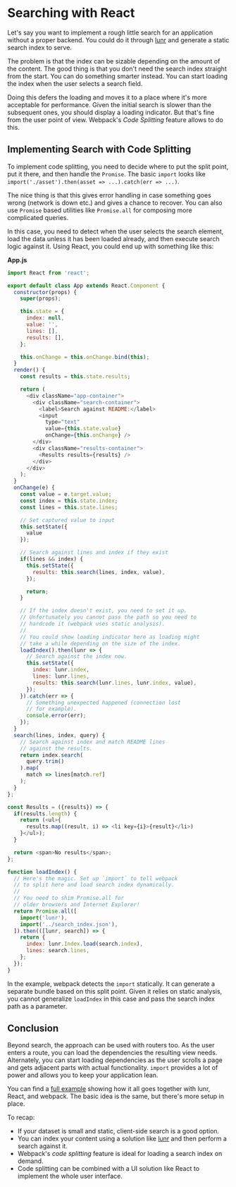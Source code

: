 # Searching with React

Let's say you want to implement a rough little search for an application without a proper backend. You could do it through [lunr](http://lunrjs.com/) and generate a static search index to serve.

The problem is that the index can be sizable depending on the amount of the content. The good thing is that you don't need the search index straight from the start. You can do something smarter instead. You can start loading the index when the user selects a search field.

Doing this defers the loading and moves it to a place where it's more acceptable for performance. Given the initial search is slower than the subsequent ones, you should display a loading indicator. But that's fine from the user point of view. Webpack's *Code Splitting* feature allows to do this.

## Implementing Search with Code Splitting

To implement code splitting, you need to decide where to put the split point, put it there, and then handle the `Promise`. The basic `import` looks like `import('./asset').then(asset => ...).catch(err => ...)`.

The nice thing is that this gives error handling in case something goes wrong (network is down etc.) and gives a chance to recover. You can also use `Promise` based utilities like `Promise.all` for composing more complicated queries.

In this case, you need to detect when the user selects the search element, load the data unless it has been loaded already, and then execute search logic against it. Using React, you could end up with something like this:

**App.js**

```javascript
import React from 'react';

export default class App extends React.Component {
  constructor(props) {
    super(props);

    this.state = {
      index: null,
      value: '',
      lines: [],
      results: [],
    };

    this.onChange = this.onChange.bind(this);
  }
  render() {
    const results = this.state.results;

    return (
      <div className="app-container">
        <div className="search-container">
          <label>Search against README:</label>
          <input
            type="text"
            value={this.state.value}
            onChange={this.onChange} />
        </div>
        <div className="results-container">
          <Results results={results} />
        </div>
      </div>
    );
  }
  onChange(e) {
    const value = e.target.value;
    const index = this.state.index;
    const lines = this.state.lines;

    // Set captured value to input
    this.setState({
      value
    });

    // Search against lines and index if they exist
    if(lines && index) {
      this.setState({
        results: this.search(lines, index, value),
      });

      return;
    }

    // If the index doesn't exist, you need to set it up.
    // Unfortunately you cannot pass the path so you need to
    // hardcode it (webpack uses static analysis).
    //
    // You could show loading indicator here as loading might
    // take a while depending on the size of the index.
    loadIndex().then(lunr => {
      // Search against the index now.
      this.setState({
        index: lunr.index,
        lines: lunr.lines,
        results: this.search(lunr.lines, lunr.index, value),
      });
    }).catch(err => {
      // Something unexpected happened (connection lost
      // for example).
      console.error(err);
    });
  }
  search(lines, index, query) {
    // Search against index and match README lines
    // against the results.
    return index.search(
      query.trim()
    ).map(
      match => lines[match.ref]
    );
  }
};

const Results = ({results}) => {
  if(results.length) {
    return (<ul>{
      results.map((result, i) => <li key={i}>{result}</li>)
    }</ul>);
  }

  return <span>No results</span>;
};

function loadIndex() {
  // Here's the magic. Set up `import` to tell webpack
  // to split here and load search index dynamically.
  //
  // You need to shim Promise.all for
  // older browsers and Internet Explorer!
  return Promise.all([
    import('lunr'),
    import('../search_index.json'),
  ]).then(([lunr, search]) => {
    return {
      index: lunr.Index.load(search.index),
      lines: search.lines,
    };
  });
}
```

In the example, webpack detects the `import` statically. It can generate a separate bundle based on this split point. Given it relies on static analysis, you cannot generalize `loadIndex` in this case and pass the search index path as a parameter.

## Conclusion

Beyond search, the approach can be used with routers too. As the user enters a route, you can load the dependencies the resulting view needs. Alternately, you can start loading dependencies as the user scrolls a page and gets adjacent parts with actual functionality. `import` provides a lot of power and allows you to keep your application lean.

You can find a [full example](https://github.com/survivejs-demos/lunr-demo) showing how it all goes together with lunr, React, and webpack. The basic idea is the same, but there's more setup in place.

To recap:

* If your dataset is small and static, client-side search is a good option.
* You can index your content using a solution like [lunr](http://lunrjs.com/) and then perform a search against it.
* Webpack's *code splitting* feature is ideal for loading a search index on demand.
* Code splitting can be combined with a UI solution like React to implement the whole user interface.
